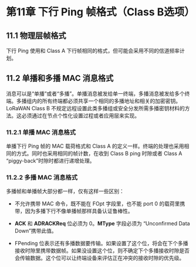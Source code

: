 # 第11章 下行 Ping 帧格式（Class B选项）


## 11.1 物理层帧格式

下行 Ping 使用和 Class A 下行帧相同的格式，但可能会采用不同的信道频率计划。

## 11.2 单播和多播 MAC 消息格式

消息可以是“单播”或者“多播”。单播消息被发给单一终端，多播消息被发给多个终端。多播组内的所有终端都必须共享一个相同的多播地址和相关的加密密钥。LoRaWAN Class B 不规定远程设置此类多播组或安全分发所需多播密钥材料的方法。这必须通过在节点个性化设置过程或者应用层来实现。

### 11.2.1 单播 MAC 消息格式

单播下行 Ping 帧的 MAC 载荷格式和 Class A 的定义一样。终端的处理也采用相同的方式。同时也采用相同的帧计数，在收到 Class B ping 时隙或者 Class A “piggy-back”时隙时都进行递增处理。

### 11.2.2 多播 MAC 消息格式

多播帧和单播帧大部分都一样，仅有这样一些区别：

- 不允许携带 MAC 命令，既不能在 FOpt 字段里，也不能 port 0 的载荷里携带，因为多播下行不像单播帧那样具备认证鲁棒性。

- **ACK** 和 **ADRACKReq** 位必须为 0。**MType** 字段必须为 “Unconfirmed Data Down”携带此值。

- FPending 位表示还有多播数据要传输。如果设置了这个位，将会在下个多播接收时隙里携带数据帧。如果没设置这个位，则不确定下个多播接收时隙是否会传输数据。这个位可以让终端设备来评估正在冲突的接收时隙的优先级。

